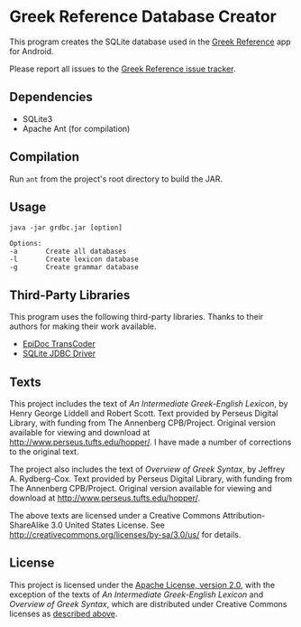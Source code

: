 # Greek Reference Database Creator

This program creates the SQLite database used in the [Greek Reference][] app for Android.

Please report all issues to the [Greek Reference issue tracker][].

## Dependencies

- SQLite3
- Apache Ant (for compilation)

## Compilation

Run `ant` from the project's root directory to build the JAR.

## Usage

    java -jar grdbc.jar [option]

    Options:
    -a       Create all databases
    -l       Create lexicon database
    -g       Create grammar database

## Third-Party Libraries

This program uses the following third-party libraries. Thanks to their authors for making their work available.

- [EpiDoc TransCoder][]
- [SQLite JDBC Driver][]

## Texts

This project includes the text of *An Intermediate Greek-English Lexicon*, by Henry George Liddell and Robert Scott. Text provided by Perseus Digital Library, with funding from The Annenberg CPB/Project. Original version available for viewing and download at http://www.perseus.tufts.edu/hopper/. I have made a number of corrections to the original text.

The project also includes the text of *Overview of Greek Syntax*, by Jeffrey A. Rydberg-Cox. Text provided by Perseus Digital Library, with funding from The Annenberg CPB/Project. Original version available for viewing and download at http://www.perseus.tufts.edu/hopper/.

The above texts are licensed under a Creative Commons Attribution-ShareAlike 3.0 United States License. See http://creativecommons.org/licenses/by-sa/3.0/us/ for details.

## License

This project is licensed under the [Apache License, version 2.0][Apache], with the exception of the texts of *An Intermediate Greek-English Lexicon* and *Overview of Greek Syntax*, which are distributed under Creative Commons licenses as [described above](https://github.com/blinskey/greek-reference-database-creator#texts).

[Greek Reference]: https://github.com/blinskey/greek-reference
[Greek Reference issue tracker]: https://github.com/blinskey/greek-reference/issues
[EpiDoc TransCoder]: http://sourceforge.net/projects/epidoc/
[SQLite JDBC Driver]: https://bitbucket.org/xerial/sqlite-jdbc
[Apache]: http://www.apache.org/licenses/LICENSE-2.0
